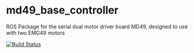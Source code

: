 # md49_base_controller

ROS Package for the serial dual motor driver board MD49, designed to use with two EMG49 motors

[![Build Status](http://jenkins.ros.org/job/ros-indigo-md49-base-controller_binarydeb_trusty_amd64/badge/icon)](http://jenkins.ros.org/job/ros-indigo-md49-base-controller_binarydeb_trusty_amd64/)
